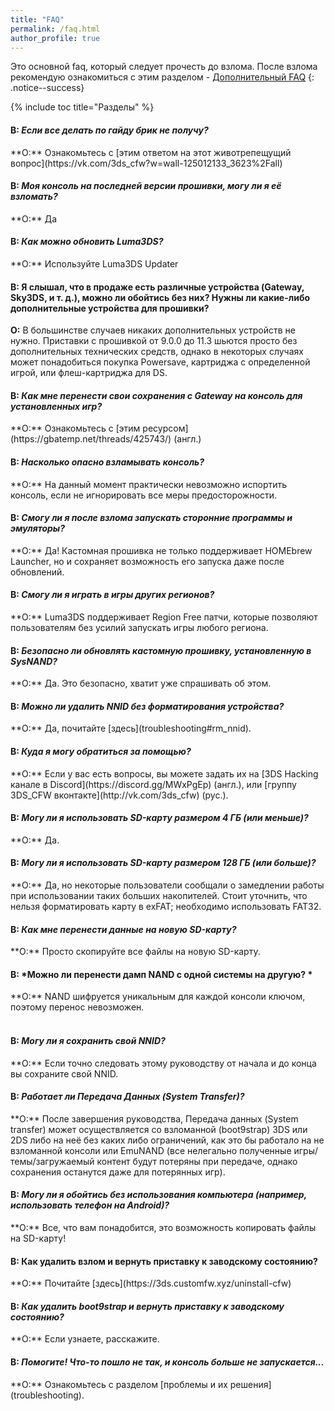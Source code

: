 ```yaml
---
title: "FAQ"
permalink: /faq.html
author_profile: true
---
```


Это основной faq, который следует прочесть до взлома. После взлома рекомендую ознакомиться с этим разделом - [Дополнительный FAQ](faq-3ds)
{: .notice--success}

{% include toc title="Разделы" %}

#### **В:** *Если все делать по гайду брик не получу?*    
<a name="brick" />
**О:** Ознакомьтесь с [этим ответом на этот животрепещущий вопрос](https://vk.com/3ds_cfw?w=wall-125012133_3623%2Fall)

#### **В:** *Моя консоль на последней версии прошивки, могу ли я её взломать?*    
<a name="faq_latestfw" />
**О:** Да

#### **В:** *Как можно обновить Luma3DS?*    
<a name="faq_updatecfw" />
**О:** Используйте Luma3DS Updater

#### **В:** Я слышал, что в продаже есть различные устройства (Gateway, Sky3DS, и т. д.), можно ли обойтись без них? Нужны ли какие-либо дополнительные устройства для прошивки? 
<a name="faq_gatewaysky" />**О:** В большинстве случаев никаких дополнительных устройств не нужно. Приставки с прошивкой от 9.0.0 до 11.3 шьются просто без дополнительных технических средств, однако в некоторых случаях может понадобиться покупка Powersave, картриджа с определенной игрой, или флеш-картриджа для DS. 

#### **В:** *Как мне перенести свои сохранения с Gateway на консоль для установленных игр?*    
<a name="faq_gatewaysaves" />
**О:** Ознакомьтесь с [этим ресурсом](https://gbatemp.net/threads/425743/) (англ.)

#### **В:** *Насколько опасно взламывать консоль?*    
<a name="faq_risky" />
**О:** На данный момент практически невозможно испортить консоль, если не игнорировать все меры предосторожности.

#### **В:** *Смогу ли я после взлома запускать сторонние программы и эмуляторы?*    
<a name="faq_HOMEbrew" />
**О:** Да! Кастомная прошивка не только поддерживает HOMEbrew Launcher, но и сохраняет возможность его запуска даже после обновлений.

#### **В:** *Смогу ли я играть в игры других регионов?*    
<a name="faq_regionfree" />
**О:** Luma3DS поддерживает Region Free патчи, которые позволяют пользователям без усилий запускать игры любого региона.

#### **В:** *Безопасно ли обновлять кастомную прошивку, установленную в SysNAND?*    
<a name="faq_updates" />
**О:** Да. Это безопасно, хватит уже спрашивать об этом.

#### **В:** *Можно ли удалить NNID без форматирования устройства?*    
<a name="faq_rm_nnid" />
**О:** Да, почитайте [здесь](troubleshooting#rm_nnid).

#### **В:** *Куда я могу обратиться за помощью?*       
<a name="faq_support" />
**О:** Если у вас есть вопросы, вы можете задать их на [3DS Hacking канале в Discord](https://discord.gg/MWxPgEp) (англ.), или [группу 3DS_CFW вконтакте](http://vk.com/3ds_cfw) (рус.).

#### **В:** *Могу ли я использовать SD-карту размером 4 ГБ (или меньше)?*    
<a name="faq_le4gbsd" />
**О:** Да.

#### **В:** *Могу ли я использовать SD-карту размером 128 ГБ (или больше)?*    
<a name="faq_ge128gbsd" />
**О:** Да, но некоторые пользователи сообщали о замедлении работы при использовании таких больших накопителей. Стоит уточнить, что нельзя форматировать карту в exFAT; необходимо использовать FAT32.

#### **В:** *Как мне перенести данные на новую SD-карту?*    
<a name="faq_movesd" />
**О:** Просто скопируйте все файлы на новую SD-карту.

#### **В:** *Можно ли перенести дамп NAND с одной системы на другую? *    
<a name="transfer NAND" />
**О:** NAND шифруется уникальным для каждой консоли ключом, поэтому перенос невозможен. 
<br><br>


#### **В:** *Могу ли я сохранить свой NNID?*    
<a name="faq_NNID" />
**О:** Если точно следовать этому руководству от начала и до конца вы сохраните свой NNID.

#### **В:** *Работает ли Передача Данных (System Transfer)?*    
<a name="faq_systransfer" />
**О:** После завершения руководства, Передача данных (System transfer) может осуществляется со взломанной (boot9strap) 3DS или 2DS либо на неё без каких либо ограничений, как это бы работало на не взломанной консоли или EmuNAND (все нелегально полученные игры/темы/загружаемый контент будут потеряны при передаче, однако сохранения останутся даже для потерянных игр).

#### **В:** *Могу ли я обойтись без использования компьютера (например, использовать телефон на Android)?*
<a name="faq_nopc" />
**О:** Все, что вам понадобится, это возможность копировать файлы на SD-карту!

#### **В:** Как удалить взлом и вернуть приставку к заводскому состоянию?      
<a name="restore_to_orig_fw" />
**О:** Почитайте [здесь](https://3ds.customfw.xyz/uninstall-cfw)

#### **В:** *Как удалить boot9strap и вернуть приставку к заводскому состоянию?*         
<a name="restore_to_orig_fw_b9s" />
**О:** Если узнаете, расскажите. 

#### **В:** *Помогите! Что-то пошло не так, и консоль больше не запускается...*    
<a name="faq_problem" />
**О:** Ознакомьтесь с разделом [проблемы и их решения](troubleshooting).
